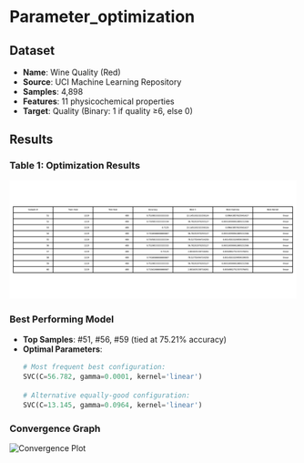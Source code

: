 # Parameter_optimization
## Dataset
- **Name**: Wine Quality (Red)
- **Source**: UCI Machine Learning Repository
- **Samples**: 4,898
- **Features**: 11 physicochemical properties
- **Target**: Quality (Binary: 1 if quality ≥6, else 0)

## Results
### Table 1: Optimization Results
![Results Table](results_table.png)

### Best Performing Model
- **Top Samples**: #51, #56, #59 (tied at 75.21% accuracy)
- **Optimal Parameters**:
  ```python
  # Most frequent best configuration:
  SVC(C=56.782, gamma=0.0001, kernel='linear')
  
  # Alternative equally-good configuration:
  SVC(C=13.145, gamma=0.0964, kernel='linear')

### Convergence Graph
![Convergence Plot](svm_convergence.png)
